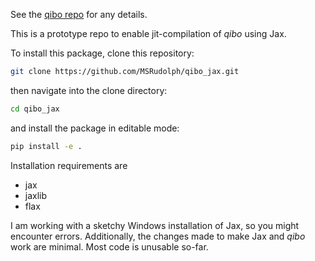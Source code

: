 See the [qibo repo](https://github.com/qiboteam/qibo) for any details.

This is a prototype repo to enable jit-compilation of *qibo* using Jax.

To install this package, clone this repository:
```bash
git clone https://github.com/MSRudolph/qibo_jax.git
```
then navigate into the clone directory:
```bash
cd qibo_jax
```
and install the package in editable mode:
```bash
pip install -e .
```

Installation requirements are
- jax
- jaxlib
- flax

I am working with a sketchy Windows installation of Jax, so you might encounter errors. Additionally, the changes made to make Jax and *qibo* work are minimal. Most code is unusable so-far.

